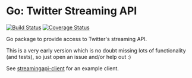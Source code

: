 Go: Twitter Streaming API
=========================

[![Build Status](https://travis-ci.org/JustAdam/streamingtwitter.svg?branch=master)](https://travis-ci.org/JustAdam/streamingtwitter) [![Coverage Status](https://coveralls.io/repos/JustAdam/streamingtwitter/badge.png)](https://coveralls.io/r/JustAdam/streamingtwitter)

Go package to provide access to Twitter's streaming API.

This is a very early version which is no doubt missing lots of functionality (and tests), so just open an issue and/or help out :)

See [streamingapi-client](https://github.com/JustAdam/streamingtwitter-client) for an example client.
